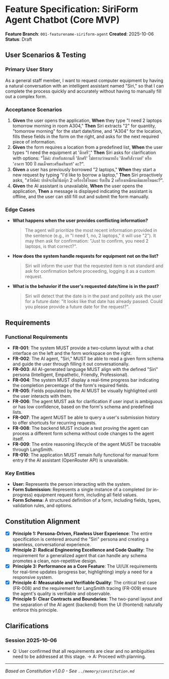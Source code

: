 # Feature Specification: SiriForm Agent Chatbot (Core MVP)

**Feature Branch**: `001-featurename-siriform-agent`
**Created**: 2025-10-06
**Status**: Draft

## User Scenarios & Testing

### Primary User Story
As a general staff member, I want to request computer equipment by having a natural conversation with an intelligent assistant named "Siri," so that I can complete the process quickly and accurately without having to manually fill out a complex form.

### Acceptance Scenarios
1.  **Given** the user opens the application, **When** they type "I need 2 laptops tomorrow morning in room A304," **Then** Siri extracts "2" for quantity, "tomorrow morning" for the start date/time, and "A304" for the location, fills these fields in the form on the right, and asks for the next required piece of information.
2.  **Given** the form requires a location from a predefined list, **When** the user types "I need the equipment at 'ตึกศรี'," **Then** Siri asks for clarification with options: "ได้ค่ะ สำหรับสถานที่ 'ตึกศรี' ไม่ทราบว่าหมายถึง 'ตึกศรีสังวาลย์' หรือ 'อาคาร 100 ปี สมเด็จพระศรีนครินทร์' คะ?".
3.  **Given** a user has previously borrowed "2 laptops," **When** they start a new request by typing "I'd like to borrow a laptop," **Then** Siri proactively asks, "สวัสดีค่ะ ปกติจะยืมโน้ตบุ๊ก 2 เครื่องใช่ไหมคะ รับเป็น 2 เครื่องเหมือนเดิมเลยไหมคะ?".
4.  **Given** the AI assistant is unavailable, **When** the user opens the application, **Then** a message is displayed indicating the assistant is offline, and the user can still fill out and submit the form manually.

### Edge Cases
-   **What happens when the user provides conflicting information?**
    > The agent will prioritize the most recent information provided in the sentence (e.g., in "I need 1, no, 2 laptops," it will use "2"). It may then ask for confirmation: "Just to confirm, you need 2 laptops, is that correct?".
-   **How does the system handle requests for equipment not on the list?**
    > Siri will inform the user that the requested item is not standard and ask for confirmation before proceeding, logging it as a custom request.
-   **What is the behavior if the user's requested date/time is in the past?**
    > Siri will detect that the date is in the past and politely ask the user for a future date: "It looks like that date has already passed. Could you please provide a future date for the request?".

## Requirements

### Functional Requirements
-   **FR-001**: The system MUST provide a two-column layout with a chat interface on the left and the form workspace on the right.
-   **FR-002**: The AI agent, "Siri," MUST be able to read a given form schema and guide the user through filling it out conversationally.
-   **FR-003**: All AI-generated language MUST align with the defined "Siri" persona (Intelligent, Empathetic, Friendly, Professional).
-   **FR-004**: The system MUST display a real-time progress bar indicating the completion percentage of the form's required fields.
-   **FR-005**: Fields populated by the AI MUST be visually highlighted until the user interacts with them.
-   **FR-006**: The agent MUST ask for clarification if user input is ambiguous or has low confidence, based on the form's schema and predefined lists.
-   **FR-007**: The agent MUST be able to query a user's submission history to offer shortcuts for recurring requests.
-   **FR-008**: The backend MUST include a test proving the agent can process a different form schema without code changes to the agent itself.
-   **FR-009**: The entire reasoning lifecycle of the agent MUST be traceable through LangSmith.
-   **FR-010**: The application MUST remain fully functional for manual form entry if the AI assistant (OpenRouter API) is unavailable.

### Key Entities
-   **User:** Represents the person interacting with the system.
-   **Form Submission:** Represents a single instance of a completed (or in-progress) equipment request form, including all field values.
-   **Form Schema:** A structured definition of a form, including fields, types, validation rules, and options.

## Constitution Alignment

- [x] **Principle 1: Persona-Driven, Flawless User Experience**: The entire specification is centered around the "Siri" persona and creating a seamless, conversational experience.
- [x] **Principle 2: Radical Engineering Excellence and Code Quality**: The requirement for a generalized agent that can handle any schema promotes a clean, non-repetitive design.
- [x] **Principle 3: Performance as a Core Feature**: The UI/UX requirements for real-time updates (progress bar, highlighting) imply a need for a responsive system.
- [x] **Principle 4: Measurable and Verifiable Quality**: The critical test case (FR-008) and the requirement for LangSmith tracing (FR-009) ensure the agent's quality is verifiable and observable.
- [x] **Principle 5: Clear Contracts and Boundaries**: The two-panel layout and the separation of the AI agent (backend) from the UI (frontend) naturally enforce this principle.

## Clarifications

### Session 2025-10-06
- Q: User confirmed that all requirements are clear and no ambiguities need to be addressed at this stage. → A: Proceed with planning.

---
*Based on Constitution v1.0.0 - See `../memory/constitution.md`*